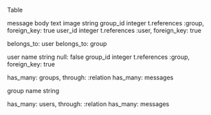 
Table


message
body       text
image      string
group_id   integer    t.references :group, foreign_key: true
user_id    integer    t.references :user, foreign_key: true

belongs_to: user
belongs_to: group




user
name      string      null: false
group_id  integer     t.references :group, foreign_key: true

has_many: groups, through: :relation
has_many: messages




group
name     string

has_many: users, through: :relation
has_many: messages






